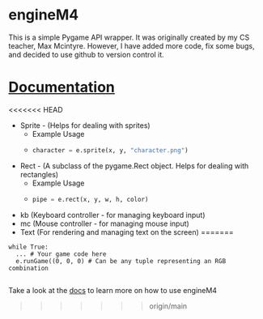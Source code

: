 # engineM4
This is a simple Pygame API wrapper. It was originally created by my CS teacher, Max Mcintyre. However, I have added more code, fix some bugs, and decided to use github to version control it.

# [Documentation](docs/index.md)


<<<<<<< HEAD
 - Sprite - (Helps for dealing with sprites)
   - Example Usage
   - ```python
     character = e.sprite(x, y, "character.png")
     ```
 - Rect - (A subclass of the pygame.Rect object. Helps for dealing with rectangles)
   - Example Usage
   - ```python
     pipe = e.rect(x, y, w, h, color)
     ```
 - kb (Keyboard controller - for managing keyboard input)
 - mc (Mouse controller - for managing mouse input)
 - Text (For rendering and managing text on the screen)
=======
```
while True:
  ... # Your game code here
  e.runGame((0, 0, 0) # Can be any tuple representing an RGB combination
  
 ```
 Take a look at the [docs](/docs) to learn more on how to use engineM4
>>>>>>> origin/main



 

